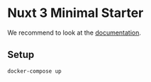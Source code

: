 # Nuxt 3 Minimal Starter

We recommend to look at the [documentation](https://v3.nuxtjs.org).

## Setup

```bash
docker-compose up
```
